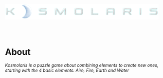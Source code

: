 <br />
<br />
<br />
<p align="center">
  <img src="https://github.com/flechajm/kosmolaris/blob/main/img/logo/logo_m.png">
</p>
<br />
<br />

# About

_Kosmolaris is a puzzle game about combining elements to create new ones, starting with the 4 basic elements: Aire, Fire, Earth and Water_
